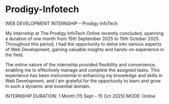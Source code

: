 # Prodigy-Infotech
WEB DEVELOPMENT INTERNSHIP – Prodigy InfoTech

My internship at The Prodigy InfoTech Online recently concluded, spanning a duration of one month from 15th September 2025 to 15th October 2025. Throughout this period, I had the opportunity to delve into various aspects of Web Development, gaining valuable insights and hands-on experience in the field.

The online nature of the internship provided flexibility and convenience, enabling me to effectively manage and complete the assigned tasks. This experience has been instrumental in enhancing my knowledge and skills in Web Development, and I am grateful for the opportunity to learn and grow in such a dynamic and essential domain.

INTERNSHIP DURATION: 1 Month [15 Sept – 15 Oct 2025]
MODE: Online
